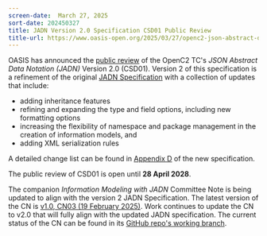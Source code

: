 ```yaml
---
screen-date:  March 27, 2025
sort-date: 202450327
title: JADN Version 2.0 Specification CSD01 Public Review
title-url: https://www.oasis-open.org/2025/03/27/openc2-json-abstract-data-notation-jadn-version-2-0-csd01-available-for-comment/
---
```


OASIS has announced the 
[public review](https://www.oasis-open.org/2025/03/27/openc2-json-abstract-data-notation-jadn-version-2-0-csd01-available-for-comment/)
of the OpenC2 TC's *JSON Abstract Data Notation (JADN)* Version 2.0 (CSD01). Version 2 of
this specification is a refinement of the original
[JADN Specification](https://docs.oasis-open.org/openc2/jadn/v1.0/jadn-v1.0.html) with a collection of updates that include:

- adding inheritance features
- refining and expanding the type and field options, including new formatting options
- increasing the flexibility of namespace and package management in the creation of
information models, and
- adding XML serialization rules

A detailed change list can be found in [Appendix D](https://docs.oasis-open.org/openc2/jadn/v2.0/jadn-v2.0.html#changes-from-v10-to-v20) of the new specification.

The public review of CSD01 is open until **28 April 2028**.

The companion *Information Modeling with JADN* Committee Note is being updated
to align with the version 2 JADN Specification. The latest version of the CN is
[v1.0, CN03 (19 February 2025)](https://docs.oasis-open.org/openc2/imjadn/v1.0/cn03/imjadn-v1.0-cn03.html).
Work continues to update the CN to v2.0 that will fully align with the updated JADN
specification. The current status of the CN can be found in its [GitHub repo's
working branch](https://github.com/oasis-tcs/openc2-jadn-im/tree/working).